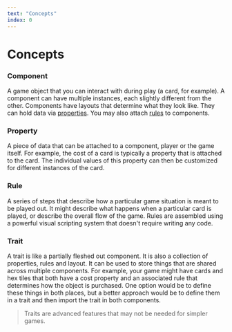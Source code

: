 ```yaml
---
text: "Concepts"
index: 0
---
```


# Concepts

### Component

A game object that you can interact with during play (a card, for example).
A component can have multiple instances, each slightly different from the other.
Components have layouts that determine what they look like.
They can hold data via [properties](/guides/automation/properties).
You may also attach [rules](/guides/automation/rules) to components.

### Property

A piece of data that can be attached to a component, player or the game itself.
For example, the cost of a card is typically a property that is attached to the card.
The individual values of this property can then be customized for different instances
of the card.

### Rule

A series of steps that describe how a particular game situation is meant to be played out.
It might describe what happens when a particular card is played, or describe the overall
flow of the game.
Rules are assembled using a powerful visual scripting system that doesn't require writing any code.

### Trait

A trait is like a partially fleshed out component. It is also a collection of properties, rules
and layout. It can be used to store things that are shared across multiple components.
For example, your game might have cards and hex tiles that both have a cost property
and an associated rule that determines how the object is purchased. One option would
be to define these things in both places, but a better approach would be to define
them in a trait and then import the trait in both components.

> Traits are advanced features that may not be needed for simpler games.
